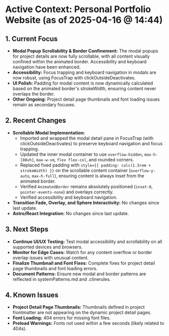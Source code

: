 # Active Context: Personal Portfolio Website (as of 2025-04-16 @ 14:44)

## 1. Current Focus

- **Modal Popup Scrollability & Border Confinement:** The modal popups for project details are now fully scrollable, with all content visually confined within the animated border. Accessibility and keyboard navigation have been enhanced.
- **Accessibility:** Focus trapping and keyboard navigation in modals are now robust, using FocusTrap with clickOutsideDeactivates.
- **UI Polish:** Padding for modal content is now dynamically calculated based on the animated border's strokeWidth, ensuring content never overlaps the border.
- **Other Ongoing:** Project detail page thumbnails and font loading issues remain as secondary focuses.

## 2. Recent Changes

- **Scrollable Modal Implementation:**
    - Imported and wrapped the modal detail pane in FocusTrap (with clickOutsideDeactivates) to preserve keyboard navigation and focus trapping.
    - Updated the inner modal container to use `overflow-hidden`, `max-h-[80vh]`, `max-w-sm`, `flex flex-col`, and rounded corners.
    - Replaced fixed padding with `style={{ padding: calc(1.5rem + strokeWidth) }}` on the scrollable content container (`overflow-y-auto`, `max-h-full`), ensuring content is always inset from the animated border.
    - Verified `AnimatedBorder` remains absolutely positioned (`inset-0`, `pointer-events-none`) and overlays correctly.
    - Verified accessibility and keyboard navigation.
- **Transition Fade, Overlay, and Sphere Interactivity:** No changes since last update.
- **Astro/React Integration:** No changes since last update.

## 3. Next Steps

- **Continue UI/UX Testing:** Test modal accessibility and scrollability on all supported devices and browsers.
- **Monitor for Edge Cases:** Watch for any content overflow or border overlap issues with unusual content.
- **Finalize Thumbnail and Font Fixes:** Complete fixes for project detail page thumbnails and font loading errors.
- **Document Patterns:** Ensure new modal and border patterns are reflected in systemPatterns.md and .clinerules.

## 4. Known Issues

- **Project Detail Page Thumbnails:** Thumbnails defined in project frontmatter are not appearing on the dynamic project detail pages.
- **Font Loading:** 404 errors for missing font files.
- **Preload Warnings:** Fonts not used within a few seconds (likely related to 404s).